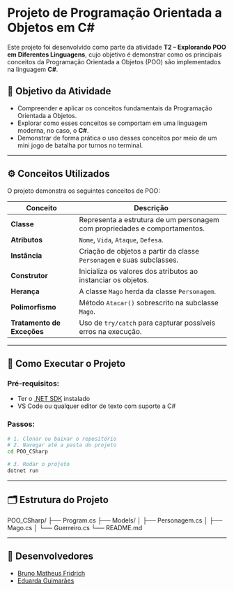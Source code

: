 # Projeto de Programação Orientada a Objetos em C#

Este projeto foi desenvolvido como parte da atividade **T2 – Explorando POO em Diferentes Linguagens**, cujo objetivo é demonstrar como os principais conceitos da Programação Orientada a Objetos (POO) são implementados na linguagem **C#**.

## 🎯 Objetivo da Atividade

- Compreender e aplicar os conceitos fundamentais da Programação Orientada a Objetos.
- Explorar como esses conceitos se comportam em uma linguagem moderna, no caso, o **C#**.
- Demonstrar de forma prática o uso desses conceitos por meio de um mini jogo de batalha por turnos no terminal.

---

## ⚙️ Conceitos Utilizados

O projeto demonstra os seguintes conceitos de POO:

| Conceito              | Descrição                                                                 |
|-----------------------|---------------------------------------------------------------------------|
| **Classe**            | Representa a estrutura de um personagem com propriedades e comportamentos. |
| **Atributos**         | `Nome`, `Vida`, `Ataque`, `Defesa`.                                       |
| **Instância**         | Criação de objetos a partir da classe `Personagem` e suas subclasses.      |
| **Construtor**        | Inicializa os valores dos atributos ao instanciar os objetos.              |
| **Herança**           | A classe `Mago` herda da classe `Personagem`.                              |
| **Polimorfismo**      | Método `Atacar()` sobrescrito na subclasse `Mago`.                         |
| **Tratamento de Exceções** | Uso de `try/catch` para capturar possíveis erros na execução.             |

---

## 🧪 Como Executar o Projeto

### Pré-requisitos:
- Ter o [.NET SDK](https://dotnet.microsoft.com/en-us/download) instalado
- VS Code ou qualquer editor de texto com suporte a C#

### Passos:

```bash
# 1. Clonar ou baixar o repositório
# 2. Navegar até a pasta do projeto
cd POO_CSharp

# 3. Rodar o projeto
dotnet run
```

---

## 🗂️ Estrutura do Projeto

POO_CSharp/
├── Program.cs
├── Models/
│   ├── Personagem.cs
│   ├── Mago.cs
│   └── Guerreiro.cs
└── README.md


---

## 👥 Desenvolvedores

- [Bruno Matheus Fridrich](https://github.com/Bruno-fridrich)
- [Eduarda Guimarães](https://github.com/eduarda-guimaraes)